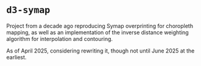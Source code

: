# `d3-symap`

Project from a decade ago reproducing Symap overprinting for choropleth mapping, as well as an implementation of the inverse distance weighting algorithm for interpolation and contouring.

As of April 2025, considering rewriting it, though not until June 2025 at the earliest.
